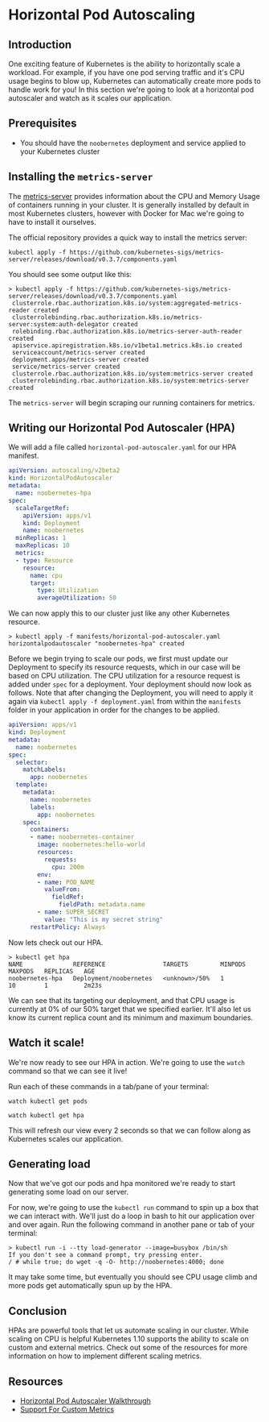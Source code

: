 # Horizontal Pod Autoscaling
## Introduction
One exciting feature of Kubernetes is the ability to horizontally scale a workload. For example, if you have one pod serving traffic and it's CPU usage begins to blow up, Kubernetes can automatically create more pods to handle work for you! In this section we're going to look at a horizontal pod autoscaler and watch as it scales our application.

## Prerequisites
- You should have the `noobernetes` deployment and service applied to your Kubernetes cluster

## Installing the `metrics-server`
The [metrics-server](https://github.com/kubernetes-sigs/metrics-server) provides information about the CPU and Memory Usage of containers running in your cluster. It is generally installed by default in most Kubernetes clusters, however with Docker for Mac we're going to have to install it ourselves.

The official repository provides a quick way to install the metrics server:

```
kubectl apply -f https://github.com/kubernetes-sigs/metrics-server/releases/download/v0.3.7/components.yaml
```

You should see some output like this:

```
> kubectl apply -f https://github.com/kubernetes-sigs/metrics-server/releases/download/v0.3.7/components.yaml
 clusterrole.rbac.authorization.k8s.io/system:aggregated-metrics-reader created
 clusterrolebinding.rbac.authorization.k8s.io/metrics-server:system:auth-delegator created
 rolebinding.rbac.authorization.k8s.io/metrics-server-auth-reader created
 apiservice.apiregistration.k8s.io/v1beta1.metrics.k8s.io created
 serviceaccount/metrics-server created
 deployment.apps/metrics-server created
 service/metrics-server created
 clusterrole.rbac.authorization.k8s.io/system:metrics-server created
 clusterrolebinding.rbac.authorization.k8s.io/system:metrics-server created
```

The `metrics-server` will begin scraping our running containers for metrics.

## Writing our Horizontal Pod Autoscaler (HPA)
We will add a file called `horizontal-pod-autoscaler.yaml` for our HPA manifest.

```yaml
apiVersion: autoscaling/v2beta2
kind: HorizontalPodAutoscaler
metadata:
  name: noobernetes-hpa
spec:
  scaleTargetRef:
    apiVersion: apps/v1
    kind: Deployment
    name: noobernetes
  minReplicas: 1
  maxReplicas: 10
  metrics:
  - type: Resource
    resource:
      name: cpu
      target:
        type: Utilization
        averageUtilization: 50
```

We can now apply this to our cluster just like any other Kubernetes resource.

```shell
> kubectl apply -f manifests/horizontal-pod-autoscaler.yaml
horizontalpodautoscaler "noobernetes-hpa" created
```

Before we begin trying to scale our pods, we first must update our Deployment to specify its resource requests, which in our case will be based on CPU utilization. The CPU utilization for a resource request is added under `spec` for a deployment. Your deployment should now look as follows. Note that after changing the Deployment, you will need to apply it again via `kubectl apply -f deployment.yaml` from within the `manifests` folder in your application in order for the changes to be applied.

```yaml
apiVersion: apps/v1
kind: Deployment
metadata:
  name: noobernetes
spec:
  selector:
    matchLabels:
      app: noobernetes
  template:
    metadata:
      name: noobernetes
      labels:
        app: noobernetes
    spec:
      containers:
      - name: noobernetes-container
        image: noobernetes:hello-world
        resources:
          requests:
            cpu: 200m
        env:
        - name: POD_NAME
          valueFrom:
            fieldRef:
              fieldPath: metadata.name
        - name: SUPER_SECRET
          value: "This is my secret string"
      restartPolicy: Always
```

Now lets check out our HPA.

```
> kubectl get hpa
NAME              REFERENCE                TARGETS         MINPODS   MAXPODS   REPLICAS   AGE
noobernetes-hpa   Deployment/noobernetes   <unknown>/50%   1         10        1          2m23s
```
We can see that its targeting our deployment, and that CPU usage is currently at 0% of our 50% target that we specified earlier. It'll also let us know its current replica count and its minimum and maximum boundaries.

## Watch it scale!
We're now ready to see our HPA in action. We're going to use the `watch` command so that we can see it live!

Run each of these commands in a tab/pane of your terminal:

`watch kubectl get pods`

`watch kubectl get hpa`

This will refresh our view every 2 seconds so that we can follow along as Kubernetes scales our application.

## Generating load
Now that we've got our pods and hpa monitored we're ready to start generating some load on our server. 

For now, we're going to use the `kubectl run` command to spin up a box that we can interact with. We'll just do a loop in bash to hit our application over and over again. Run the following command in another pane or tab of your terminal:

```
> kubectl run -i --tty load-generator --image=busybox /bin/sh
If you don't see a command prompt, try pressing enter.
/ # while true; do wget -q -O- http://noobernetes:4000; done
```

It may take some time, but eventually you should see CPU usage climb and more pods get automatically spun up by the HPA.

## Conclusion
HPAs are powerful tools that let us automate scaling in our cluster. While scaling on CPU is helpful Kubernetes 1.10 supports the ability to scale on custom and external metrics. Check out some of the resources for more information on how to implement different scaling metrics.

## Resources
- [Horizontal Pod Autoscaler Walkthrough](https://kubernetes.io/docs/tasks/run-application/horizontal-pod-autoscale-walkthrough/)
- [Support For Custom Metrics](https://kubernetes.io/docs/tasks/run-application/horizontal-pod-autoscale/#support-for-custom-metrics)
